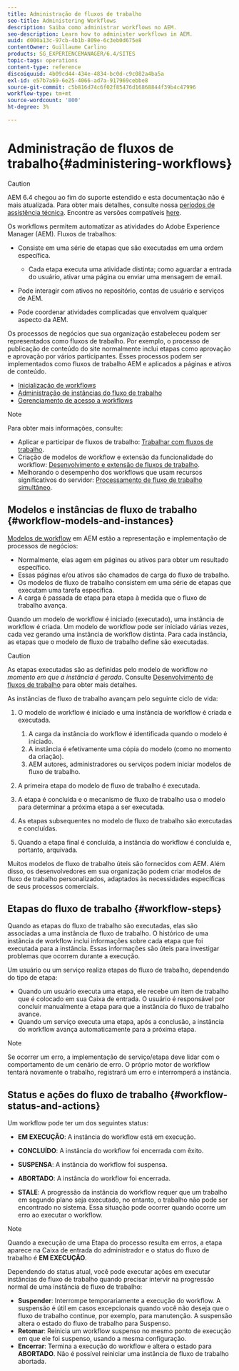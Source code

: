 ```yaml
---
title: Administração de fluxos de trabalho
seo-title: Administering Workflows
description: Saiba como administrar workflows no AEM.
seo-description: Learn how to administer workflows in AEM.
uuid: d000a13c-97cb-4b1b-809e-6c3eb0d675e8
contentOwner: Guillaume Carlino
products: SG_EXPERIENCEMANAGER/6.4/SITES
topic-tags: operations
content-type: reference
discoiquuid: 4b09cd44-434e-4834-bc0d-c9c082a4ba5a
exl-id: e57b7a69-6e25-4066-ad7a-917969cebbe8
source-git-commit: c5b816d74c6f02f85476d16868844f39b4c47996
workflow-type: tm+mt
source-wordcount: '800'
ht-degree: 3%

---
```


# Administração de fluxos de trabalho{#administering-workflows}

>[!CAUTION]
>
>AEM 6.4 chegou ao fim do suporte estendido e esta documentação não é mais atualizada. Para obter mais detalhes, consulte nossa [períodos de assistência técnica](https://helpx.adobe.com/br/support/programs/eol-matrix.html). Encontre as versões compatíveis [here](https://experienceleague.adobe.com/docs/).

Os workflows permitem automatizar as atividades do Adobe Experience Manager (AEM). Fluxos de trabalhos:

* Consiste em uma série de etapas que são executadas em uma ordem específica.

   * Cada etapa executa uma atividade distinta; como aguardar a entrada do usuário, ativar uma página ou enviar uma mensagem de email.

* Pode interagir com ativos no repositório, contas de usuário e serviços de AEM.
* Pode coordenar atividades complicadas que envolvem qualquer aspecto da AEM.

Os processos de negócios que sua organização estabeleceu podem ser representados como fluxos de trabalho. Por exemplo, o processo de publicação de conteúdo do site normalmente inclui etapas como aprovação e aprovação por vários participantes. Esses processos podem ser implementados como fluxos de trabalho AEM e aplicados a páginas e ativos de conteúdo.

* [Inicialização de workflows](/help/sites-administering/workflows-starting.md)
* [Administração de instâncias do fluxo de trabalho](/help/sites-administering/workflows-administering.md)
* [Gerenciamento de acesso a workflows](/help/sites-administering/workflows-managing.md)

>[!NOTE]
>
>Para obter mais informações, consulte:
>
>* Aplicar e participar de fluxos de trabalho: [Trabalhar com fluxos de trabalho](/help/sites-authoring/workflows.md).
>* Criação de modelos de workflow e extensão da funcionalidade do workflow: [Desenvolvimento e extensão de fluxos de trabalho](/help/sites-developing/workflows.md).
>* Melhorando o desempenho dos workflows que usam recursos significativos do servidor: [Processamento de fluxo de trabalho simultâneo](/help/sites-deploying/configuring-performance.md#concurrent-workflow-processing).
>


## Modelos e instâncias de fluxo de trabalho {#workflow-models-and-instances}

[Modelos de workflow](/help/sites-developing/workflows.md#model) em AEM estão a representação e implementação de processos de negócios:

* Normalmente, elas agem em páginas ou ativos para obter um resultado específico.
* Essas páginas e/ou ativos são chamados de carga do fluxo de trabalho.
* Os modelos de fluxo de trabalho consistem em uma série de etapas que executam uma tarefa específica.
* A carga é passada de etapa para etapa à medida que o fluxo de trabalho avança.

Quando um modelo de workflow é iniciado (executado), uma instância de workflow é criada. Um modelo de workflow pode ser iniciado várias vezes, cada vez gerando uma instância de workflow distinta. Para cada instância, as etapas que o modelo de fluxo de trabalho define são executadas.

>[!CAUTION]
>
>As etapas executadas são as definidas pelo modelo de workflow *no momento em que a instância é gerada*. Consulte [Desenvolvimento de fluxos de trabalho](/help/sites-developing/workflows.md#model) para obter mais detalhes.

As instâncias de fluxo de trabalho avançam pelo seguinte ciclo de vida:

1. O modelo de workflow é iniciado e uma instância de workflow é criada e executada.

   1. A carga da instância do workflow é identificada quando o modelo é iniciado.
   1. A instância é efetivamente uma cópia do modelo (como no momento da criação).
   1. AEM autores, administradores ou serviços podem iniciar modelos de fluxo de trabalho.

1. A primeira etapa do modelo de fluxo de trabalho é executada.
1. A etapa é concluída e o mecanismo de fluxo de trabalho usa o modelo para determinar a próxima etapa a ser executada.
1. As etapas subsequentes no modelo de fluxo de trabalho são executadas e concluídas.
1. Quando a etapa final é concluída, a instância do workflow é concluída e, portanto, arquivada.

Muitos modelos de fluxo de trabalho úteis são fornecidos com AEM. Além disso, os desenvolvedores em sua organização podem criar modelos de fluxo de trabalho personalizados, adaptados às necessidades específicas de seus processos comerciais.

## Etapas do fluxo de trabalho {#workflow-steps}

Quando as etapas do fluxo de trabalho são executadas, elas são associadas a uma instância de fluxo de trabalho. O histórico de uma instância de workflow inclui informações sobre cada etapa que foi executada para a instância. Essas informações são úteis para investigar problemas que ocorrem durante a execução.

Um usuário ou um serviço realiza etapas do fluxo de trabalho, dependendo do tipo de etapa:

* Quando um usuário executa uma etapa, ele recebe um item de trabalho que é colocado em sua Caixa de entrada. O usuário é responsável por concluir manualmente a etapa para que a instância do fluxo de trabalho avance.
* Quando um serviço executa uma etapa, após a conclusão, a instância do workflow avança automaticamente para a próxima etapa.

>[!NOTE]
>
>Se ocorrer um erro, a implementação de serviço/etapa deve lidar com o comportamento de um cenário de erro. O próprio motor de workflow tentará novamente o trabalho, registrará um erro e interromperá a instância.

## Status e ações do fluxo de trabalho {#workflow-status-and-actions}

Um workflow pode ter um dos seguintes status:

* **EM EXECUÇÃO**: A instância do workflow está em execução.
* **CONCLUÍDO**: A instância do workflow foi encerrada com êxito.

* **SUSPENSA**: A instância do workflow foi suspensa.
* **ABORTADO**: A instância do workflow foi encerrada.
* **STALE**: A progressão da instância do workflow requer que um trabalho em segundo plano seja executado, no entanto, o trabalho não pode ser encontrado no sistema. Essa situação pode ocorrer quando ocorre um erro ao executar o workflow.

>[!NOTE]
>
>Quando a execução de uma Etapa do processo resulta em erros, a etapa aparece na Caixa de entrada do administrador e o status do fluxo de trabalho é **EM EXECUÇÃO**.

Dependendo do status atual, você pode executar ações em executar instâncias de fluxo de trabalho quando precisar intervir na progressão normal de uma instância de fluxo de trabalho:

* **Suspender**: Interrompe temporariamente a execução do workflow. A suspensão é útil em casos excepcionais quando você não deseja que o fluxo de trabalho continue, por exemplo, para manutenção. A suspensão altera o estado do fluxo de trabalho para Suspenso.
* **Retomar**: Reinicia um workflow suspenso no mesmo ponto de execução em que ele foi suspenso, usando a mesma configuração.
* **Encerrar**: Termina a execução do workflow e altera o estado para **ABORTADO**. Não é possível reiniciar uma instância de fluxo de trabalho abortada.
